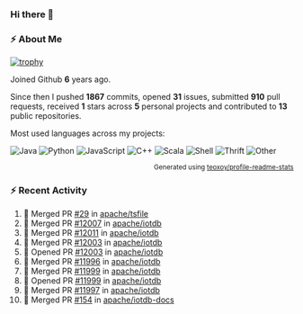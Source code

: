 ### Hi there 👋

### :zap: About Me

[![trophy](https://github-profile-trophy.vercel.app/?username=HTHou&theme=onedark)](https://github.com/ryo-ma/github-profile-trophy)
   
Joined Github **6** years ago.

Since then I pushed **1867** commits, opened **31** issues, submitted **910** pull requests, received **1** stars across **5** personal projects and contributed to **13** public repositories.

Most used languages across my projects:

![Java](https://img.shields.io/static/v1?style=flat-square&label=%E2%A0%80&color=555&labelColor=%23b07219&message=Java%EF%B8%B195.4%25)
![Python](https://img.shields.io/static/v1?style=flat-square&label=%E2%A0%80&color=555&labelColor=%233572A5&message=Python%EF%B8%B11.2%25)
![JavaScript](https://img.shields.io/static/v1?style=flat-square&label=%E2%A0%80&color=555&labelColor=%23f1e05a&message=JavaScript%EF%B8%B10.7%25)
![C++](https://img.shields.io/static/v1?style=flat-square&label=%E2%A0%80&color=555&labelColor=%23f34b7d&message=C%2B%2B%EF%B8%B10.5%25)
![Scala](https://img.shields.io/static/v1?style=flat-square&label=%E2%A0%80&color=555&labelColor=%23c22d40&message=Scala%EF%B8%B10.4%25)
![Shell](https://img.shields.io/static/v1?style=flat-square&label=%E2%A0%80&color=555&labelColor=%2389e051&message=Shell%EF%B8%B10.3%25)
![Thrift](https://img.shields.io/static/v1?style=flat-square&label=%E2%A0%80&color=555&labelColor=%23D12127&message=Thrift%EF%B8%B10.3%25)
![Other](https://img.shields.io/static/v1?style=flat-square&label=%E2%A0%80&color=555&labelColor=%23ededed&message=Other%EF%B8%B10.8%25)

<p align="right"><sub>Generated using <a href="https://github.com/marketplace/actions/profile-readme-stats">teoxoy/profile-readme-stats</a></sub></p>


<!--![](https://github.com/HTHou/HTHou/blob/output/github-contribution-grid-snake.svg)-->

<!--![Haonan Hou's github stats](https://github-readme-stats.vercel.app/api?username=HTHou&count_private=true&show_icons=true&theme=onedark)-->

<!--![Haonan Hou's wakatime stats](https://github-readme-stats.vercel.app/api/wakatime?username=HTHou&layout=compact&theme=onedark)-->

<!--![Top Langs](https://github-readme-stats.vercel.app/api/top-langs/?username=HTHou&theme=onedark&layout=compact)-->

### :zap: Recent Activity
<!--START_SECTION:activity-->
1. 🎉 Merged PR [#29](https://github.com/apache/tsfile/pull/29) in [apache/tsfile](https://github.com/apache/tsfile)
2. 🎉 Merged PR [#12007](https://github.com/apache/iotdb/pull/12007) in [apache/iotdb](https://github.com/apache/iotdb)
3. 🎉 Merged PR [#12011](https://github.com/apache/iotdb/pull/12011) in [apache/iotdb](https://github.com/apache/iotdb)
4. 🎉 Merged PR [#12003](https://github.com/apache/iotdb/pull/12003) in [apache/iotdb](https://github.com/apache/iotdb)
5. 💪 Opened PR [#12003](https://github.com/apache/iotdb/pull/12003) in [apache/iotdb](https://github.com/apache/iotdb)
6. 🎉 Merged PR [#11996](https://github.com/apache/iotdb/pull/11996) in [apache/iotdb](https://github.com/apache/iotdb)
7. 🎉 Merged PR [#11999](https://github.com/apache/iotdb/pull/11999) in [apache/iotdb](https://github.com/apache/iotdb)
8. 💪 Opened PR [#11999](https://github.com/apache/iotdb/pull/11999) in [apache/iotdb](https://github.com/apache/iotdb)
9. 🎉 Merged PR [#11997](https://github.com/apache/iotdb/pull/11997) in [apache/iotdb](https://github.com/apache/iotdb)
10. 🎉 Merged PR [#154](https://github.com/apache/iotdb-docs/pull/154) in [apache/iotdb-docs](https://github.com/apache/iotdb-docs)
<!--END_SECTION:activity-->

<!--
**HTHou/HTHou** is a ✨ _special_ ✨ repository because its `README.md` (this file) appears on your GitHub profile.

Here are some ideas to get you started:

- 🔭 I’m currently working on ...
- 🌱 I’m currently learning ...
- 👯 I’m looking to collaborate on ...
- 🤔 I’m looking for help with ...
- 💬 Ask me about ...
- 📫 How to reach me: ...
- 😄 Pronouns: ...
- ⚡ Fun fact: ...
-->
